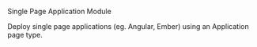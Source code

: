 Single Page Application Module

Deploy single page applications (eg. Angular, Ember) using an Application page type.